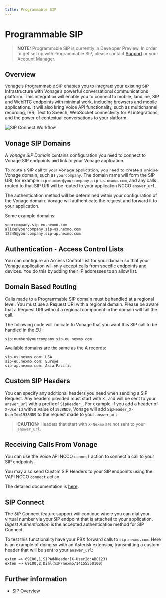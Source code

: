 ```yaml
---
title: Programmable SIP
---
```


# Programmable SIP

> **NOTE:** Programmable SIP is currently in Developer Preview. In order to get set up with Programmable SIP, please contact [Support](mailto:support@nexmo.com) or your Account Manager.

## Overview

Vonage’s Programmable SIP enables you to integrate your existing SIP Infrastructure with Vonage’s powerful conversational communications platform. This integration will enable you to connect to mobile, landline, SIP and WebRTC endpoints with minimal work, including browsers and mobile applications. It will also bring Voice API functionality, such as multichannel recording, IVR, Text to Speech, WebSocket connectivity for AI integrations, and the power of contextual conversations to your platform.

![SIP Connect Workflow](/images/workflow_sip_connect.png)

## Vonage SIP Domains

A _Vonage SIP Domain_ contains configuration you need to connect to Vonage SIP endpoints and link to your Vonage application.

To route a SIP call to your Vonage application, you need to create a unique Vonage domain, such as `yourcompany`. The domain name will form the SIP URI, for example `sip:number@yourcompany.sip-us.nexmo.com`, and any calls routed to that SIP URI will be routed to your application NCCO `answer_url`.

The authentication method will be determined within your configuration of the Vonage domain. Vonage will authenticate the request and forward it to your application.

Some example domains:

``` text
yourcompany.sip-eu.nexmo.com
alice@yourcompany.sip-us.nexmo.com
12345@yourcompany.sip-ap.nexmo.com
```

## Authentication - Access Control Lists

You can configure an Access Control List for your domain so that your Vonage application will only accept calls from specific endpoints and devices. You do this by adding their IP addresses to an allow list.

## Domain Based Routing

Calls made to a Programmable SIP domain must be handled at a regional level. You must use a Request URI with a regional domain. Please be aware that a Request URI without a regional component in the domain will fail the call.

The following code will indicate to Vonage that you want this SIP call to be handled in the EU:

``` text
sip:number@yourcompany.sip-eu.nexmo.com
```

Available domains are the same as the A records:

``` text
sip-us.nexmo.com: USA
sip-eu.nexmo.com: Europe
sip-ap.nexmo.com: Asia Pacific
```

## Custom SIP Headers

You can specify any additional headers you need when sending a SIP Request. Any headers provided must start with `X-` and will be sent to your `answer_url` with a prefix of `SipHeader_`. For example, if you add a header of `X-UserId` with a value of `1938ND9`, Vonage will add `SipHeader_X-UserId=1938ND9` to the request made to your `answer_url`.

> **CAUTION:** Headers that start with `X-Nexmo` are not sent to your `answer_url`.

## Receiving Calls From Vonage

You can use the Voice API NCCO `connect` action to connect a call to your SIP endpoints. 

You may also send Custom SIP Headers to your SIP endpoints using the VAPI NCCO `connect` action.

The detailed documentation is [here](/voice/voice-api/ncco-reference#connect).

## SIP Connect

The SIP Connect feature support will continue where you can dial your virtual number via your SIP endpoint that is attached to your application. _Digest Authentication_ is the accepted authentication method for SIP Connect.

To test this functionality have your PBX forward calls to `sip.nexmo.com`. Here is an example of doing so with an Asterisk extension, transmitting a custom header that will be sent to your `answer_url`:

``` text
exten => 69100,1,SIPAddHeader(X-UserId:ABC123)
exten => 69100,2,Dial(SIP/nexmo/14155550100)
```

## Further information

* [SIP Overview](/voice/sip/overview)
